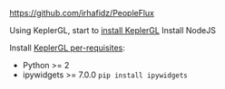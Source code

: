 https://github.com/irhafidz/PeopleFlux

Using KeplerGL, start to [install KeplerGL](https://docs.kepler.gl/docs/keplergl-jupyter#install)
Install NodeJS

Install [KeplerGL per-requisites](https://docs.kepler.gl/docs/keplergl-jupyter#prerequisites):
 - Python >= 2 
 - ipywidgets >= 7.0.0 `pip install ipywidgets`
 




<!--stackedit_data:
eyJoaXN0b3J5IjpbMTAxNzUwNjEwLC0xNjAzNTQ5ODY2LDEwMj
M3MzkyMzYsLTE5MDQ4NDQ1MzRdfQ==
-->